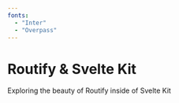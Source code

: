 ```yaml
---
fonts:
  - "Inter"
  - "Overpass"
---
```


# Routify & Svelte Kit

Exploring the beauty of Routify inside of Svelte Kit

